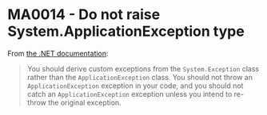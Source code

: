 # MA0014 - Do not raise System.ApplicationException type

From [the .NET documentation](https://learn.microsoft.com/en-us/dotnet/api/system.applicationexception?view=netframework-4.7.2&WT.mc_id=DT-MVP-5003978#remarks):

> You should derive custom exceptions from the `System.Exception` class rather than the `ApplicationException` class. You should not throw an `ApplicationException` exception in your code, and you should not catch an `ApplicationException` exception unless you intend to re-throw the original exception.

